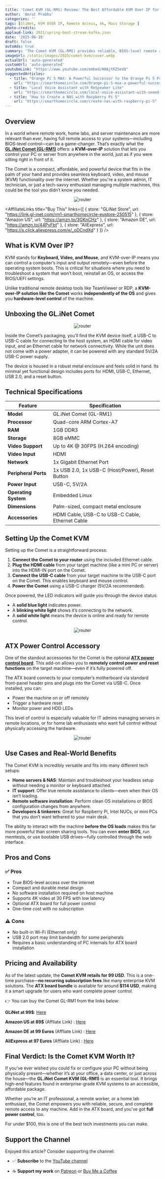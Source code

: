 ```yaml
---
title: 'Comet KVM (GL‑RM1) Review: The Best Affordable KVM Over IP for Remote Access'
author: 'Amrut Prabhu'
categories: ''
tags: [GliNet, KVM OVER IP, Remote Access, 4k, Mass Storage ]
photo-credits:
applaud-link: 2021/spring-boot-stream-kafka.json
date: '2025-06-19'
draft: false
autoAds: true
summary: 'The Comet KVM (GL-RM1) provides reliable, BIOS-level remote access over IP with HDMI and USB-C support—perfect for IT pros, home labs, and server maintenance, all without subscription fees.'
imageUrl: /static/images/2025/comet-kvm/cover.webp
actualUrl: 'auto-generated'
customUrl: 'auto-generated'
youtubeLink: "https://www.youtube.com/embed/H8AjtRZSeVQ"
suggestedArticles:
  - title: "Orange Pi 5 MAX: A Powerful Successor to the Orange Pi 5 Pro"
    url: "https://smarthomecircle.com/Orange-pi-5-max-a-powerful-successor-to-orange-pi-5-pro"
  - title: "Local Voice Assistant with ReSpeaker Lite"
    url: "https://smarthomecircle.com/local-voice-assistant-with-seeed-studio-respeaker-lite"
  - title: "How to Create a NAS with Raspberry Pi 5"
    url: "https://smarthomecircle.com/create-nas-with-raspberry-pi-5"
---
```

<TOCInline toc={props.toc} asDisclosure />  

## Overview

In a world where remote work, home labs, and server maintenance are more relevant than ever, having full remote access to your systems—including BIOS-level control—can be a game-changer. That’s exactly what the **[GL.iNet Comet (GL-RM1)](https://store-eu.gl-inet.com/products/comet-gl-rm1-remote-keyboard-video-mouse)** offers: a **KVM-over-IP** solution that lets you control your PC or server from anywhere in the world, just as if you were sitting right in front of it.

The Comet is a compact, affordable, and powerful device that fits in the palm of your hand and provides seamless keyboard, video, and mouse (KVM) functionality over the internet. Whether you're a system admin, IT technician, or just a tech-savvy enthusiast managing multiple machines, this could be the tool you didn’t know you needed.

<p align="center">
  <img src="/static/images/2025/comet-kvm/comet-kvm.webp" alt="router" />
</p>

<AffiliateLinks 
  title="Buy This" 
  links={[
    { store: "GLiNet Store", url: "https://link.gl-inet.com/rm1-smarthomecircle-eustore-250515" },
    { store: "Amazon US", url: "https://amzn.to/3GKnCHz" },
    { store: "Amazon DE", url: "https://amzn.to/44PyFbt" },
    { store: "AliExpress", url: "https://s.click.aliexpress.com/e/_oDCndXd" }
  ]}
/>

## What is KVM Over IP?

KVM stands for **Keyboard, Video, and Mouse**, and KVM-over-IP means you can control a computer’s input and output remotely—even before the operating system boots. This is critical for situations where you need to troubleshoot a system that won’t boot, reinstall an OS, or access the BIOS/UEFI settings.

Unlike traditional remote desktop tools like TeamViewer or RDP, a **KVM-over-IP solution like the Comet** works **independently of the OS** and gives you **hardware-level control** of the machine.

## Unboxing the GL.iNet Comet

<p align="center">
  <img src="/static/images/2025/comet-kvm/unboxing.webp" alt="router" />
</p>

Inside the Comet’s packaging, you’ll find the KVM device itself, a USB-C to USB-C cable for connecting to the host system, an HDMI cable for video input, and an Ethernet cable for network connectivity. While the unit does not come with a power adapter, it can be powered with any standard 5V/2A USB-C power supply.

The device is housed in a robust metal enclosure and feels solid in hand. Its minimal yet functional design includes ports for HDMI, USB-C, Ethernet, USB 2.0, and a reset button.

## Technical Specifications

| Feature             | Specification                                     |
|---------------------|--------------------------------------------------|
| **Model**           | GL.iNet Comet (GL-RM1)                            |
| **Processor**       | Quad-core ARM Cortex-A7                          |
| **RAM**             | 1GB DDR3                                          |
| **Storage**         | 8GB eMMC                                          |
| **Video Support**   | Up to 4K @ 30FPS (H.264 encoding)                |
| **Video Input**     | HDMI                                             |
| **Network**         | 1x Gigabit Ethernet Port                          |
| **Peripheral Ports**| 1x USB 2.0, 1x USB-C (Host/Power), Reset Button |
| **Power Input**     | USB-C, 5V/2A                                      |
| **Operating System**| Embedded Linux                                    |
| **Dimensions**      | Palm-sized, compact metal enclosure              |
| **Accessories**     | HDMI Cable, USB-C to USB-C Cable, Ethernet Cable |

## Setting Up the Comet KVM

Setting up the Comet is a straightforward process:

1. **Connect the Comet to your router** using the included Ethernet cable.
2. **Plug the HDMI cable** from your target machine (like a mini PC or server) into the HDMI-IN port on the Comet.
3. **Connect the USB-C cable** from your target machine to the USB-C port on the Comet. This enables keyboard and mouse control.
4. **Power the Comet** using a USB-C charger (5V/2A recommended).

Once powered, the LED indicators will guide you through the device status:
- A **solid blue light** indicates power.
- A **blinking white light** shows it’s connecting to the network.
- A **solid white light** means the device is online and ready for remote control.

<p align="center">
  <img src="/static/images/2025/comet-kvm/connections.webp" alt="router" />
</p>

## ATX Power Control Accessory

One of the standout accessories for the Comet is the optional **[ATX power control board](https://store-eu.gl-inet.com/products/atx-board)**. This add-on allows you to **remotely control power and reset functions** on the target machine—even if it’s fully powered off.

The ATX board connects to your computer’s motherboard via standard front-panel header pins and plugs into the Comet via USB-C. Once installed, you can:
- Power the machine on or off remotely
- Trigger a hardware reset
- Monitor power and HDD LEDs

This level of control is especially valuable for IT admins managing servers in remote locations, or for home lab enthusiasts who want full control without physically accessing the hardware.

<p align="center">
  <img src="/static/images/2025/comet-kvm/atx-board.webp" alt="router" />
</p>

## Use Cases and Real-World Benefits

The Comet KVM is incredibly versatile and fits into many different tech setups:
- **Home servers & NAS**: Maintain and troubleshoot your headless setup without needing a monitor or keyboard attached.
- **IT support**: Offer true remote assistance to clients—even when their OS isn’t loading.
- **Remote software installation**: Perform clean OS installations or BIOS configuration changes from anywhere.
- **Developers & tinkerers**: Great for Raspberry Pi, Intel NUCs, or mini PCs that you don’t want tethered to your main desk.

The ability to interact with the machine **before the OS loads** makes this far more powerful than screen sharing tools. You can even **enter BIOS**, run memtests, or use bootable USB drives—fully controlled through the web interface.

## Pros and Cons

### ✅ Pros
- True BIOS-level access over the internet
- Compact and durable metal design
- No software installation required on host machine
- Supports 4K video at 30 FPS with low latency
- Optional ATX board for full power control
- One-time cost with no subscription

### ⚠️ Cons
- No built-in Wi-Fi (Ethernet only)
- USB 2.0 port may limit bandwidth for some peripherals
- Requires a basic understanding of PC internals for ATX board installation

## Pricing and Availability

As of the latest update, the **Comet KVM retails for 99 USD**. This is a one-time purchase—**no recurring subscription fees** like many enterprise KVM solutions. The **ATX board bundle** is available for around **$114 USD**, making it a smart upgrade for users who want complete power control.

👉 You can buy the Comet GL-RM1 from the links below: 

**GLiNet at 99$**: [Here](https://store-eu.gl-inet.com/products/comet-gl-rm1-remote-keyboard-video-mouse)

**Amazon US at 89$** (Affliate Link) : [Here](https://amzn.to/3GKnCHz)

**Amazon DE at 99 Euros** (Affliate Link) : [Here](https://amzn.to/44PyFbt)

**AliExpress at 97 Euros** (Affliate Link) : [Here](https://s.click.aliexpress.com/e/_oDCndXd)

## Final Verdict: Is the Comet KVM Worth It?

If you’ve ever wished you could fix or configure your PC without being physically present—whether it’s at your office, a data center, or just across the house—the **GL.iNet Comet KVM (GL-RM1)** is an essential tool. It brings high-end features found in enterprise-grade KVM systems to an accessible, affordable package.

Whether you’re an IT professional, a remote worker, or a home lab enthusiast, the Comet empowers you with reliable, secure, and complete remote access to any machine. Add in the ATX board, and you’ve got **full power control**, too.

For under $100, this is one of the best tech investments you can make.

## Support the Channel

Enjoyed this article? Consider supporting the channel:

-   ✅ **Subscribe** to the [YouTube channel](https://www.youtube.com/@SmartHomeCircle?sub_confirmation=1)
    
-   ☕ **Support my work** on [Patreon](https://patreon.com/AmrutPrabhu) or [Buy Me a Coffee](https://www.buymeacoffee.com/amrutprabhu)

